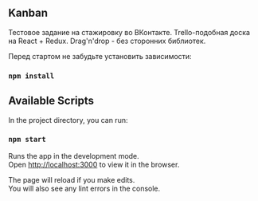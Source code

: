 ## Kanban

Тестовое задание на стажировку во ВКонтакте.
Trello-подобная доска на React + Redux. Drag'n'drop - без сторонних библиотек.

Перед стартом не забудьте установить зависимости:

### `npm install`

## Available Scripts

In the project directory, you can run:

### `npm start`

Runs the app in the development mode.<br>
Open [http://localhost:3000](http://localhost:3000) to view it in the browser.

The page will reload if you make edits.<br>
You will also see any lint errors in the console.
